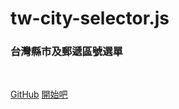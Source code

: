 <!-- Logo -->
<!-- ![logo](_media/icon.svg) -->

# tw-city-selector.js

### 台灣縣市及郵遞區號選單

<!-- <br> -->
<!-- * 快速環島的最佳捷徑 -->
<!-- * 彈指晃蕩到任一鄉鎮 -->

<br>

[GitHub](https://github.com/dennykuo/tw-city-selector)
[開始吧](index)
